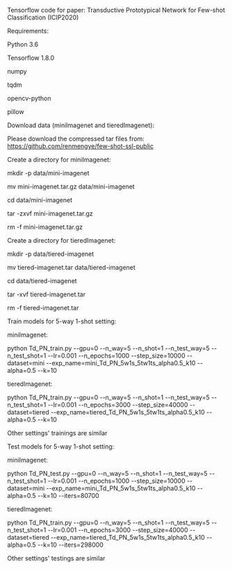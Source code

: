 Tensorflow code for paper: Transductive Prototypical Network for Few-shot Classification (ICIP2020)

Requirements:

Python 3.6

Tensorflow 1.8.0

numpy

tqdm

opencv-python

pillow

Download data (miniImagenet and tieredImagenet):

Please download the compressed tar files from: https://github.com/renmengye/few-shot-ssl-public

Create a directory for miniImagenet:

mkdir -p data/mini-imagenet

mv mini-imagenet.tar.gz data/mini-imagenet

cd data/mini-imagenet

tar -zxvf mini-imagenet.tar.gz

rm -f mini-imagenet.tar.gz

Create a directory for tieredImagenet:

mkdir -p data/tiered-imagenet

mv tiered-imagenet.tar data/tiered-imagenet

cd data/tiered-imagenet

tar -xvf tiered-imagenet.tar

rm -f tiered-imagenet.tar

Train models for 5-way 1-shot setting:

miniImagenet:

python Td_PN_train.py --gpu=0 --n_way=5 --n_shot=1 --n_test_way=5 --n_test_shot=1 --lr=0.001 --n_epochs=1000 --step_size=10000 --dataset=mini --exp_name=mini_Td_PN_5w1s_5tw1ts_alpha0.5_k10 --alpha=0.5 --k=10

tieredImagenet:

python Td_PN_train.py --gpu=0 --n_way=5 --n_shot=1 --n_test_way=5 --n_test_shot=1 --lr=0.001 --n_epochs=3000 --step_size=40000 --dataset=tiered --exp_name=tiered_Td_PN_5w1s_5tw1ts_alpha0.5_k10 --alpha=0.5 --k=10

Other settings' trainings are similar

Test models for 5-way 1-shot setting:

miniImagenet:

python Td_PN_test.py --gpu=0 --n_way=5 --n_shot=1 --n_test_way=5 --n_test_shot=1 --lr=0.001 --n_epochs=1000 --step_size=10000 --dataset=mini --exp_name=mini_Td_PN_5w1s_5tw1ts_alpha0.5_k10 --alpha=0.5 --k=10 --iters=80700

tieredImagenet:

python Td_PN_train.py --gpu=0 --n_way=5 --n_shot=1 --n_test_way=5 --n_test_shot=1 --lr=0.001 --n_epochs=3000 --step_size=40000 --dataset=tiered --exp_name=tiered_Td_PN_5w1s_5tw1ts_alpha0.5_k10 --alpha=0.5 --k=10 --iters=298000

Other settings' testings are similar
